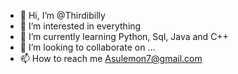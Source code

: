 - 👋 Hi, I’m @Thirdibilly
- 👀 I’m interested in everything
- 🌱 I’m currently learning Python, Sql, Java and C++
- 💞️ I’m looking to collaborate on ...
- 📫 How to reach me Asulemon7@gmail.com

<!---
Thirdibilly/Thirdibilly is a ✨ special ✨ repository because its `README.md` (this file) appears on your GitHub profile.
You can click the Preview link to take a look at your changes.
--->
